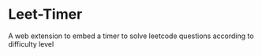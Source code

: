 # Leet-Timer
A web extension to embed a timer to solve leetcode questions according to difficulty level
